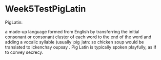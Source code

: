 # Week5TestPigLatin

PigLatin:

a made-up language formed from English by transferring the initial consonant or consonant
cluster of each word to the end of the word and adding a vocalic syllable (usually ˈpiɡ ˌlatn:
so chicken soup would be translated to ickenchay oupsay . Pig Latin is typically spoken
playfully, as if to convey secrecy.

